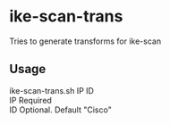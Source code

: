 # ike-scan-trans
Tries to generate transforms for ike-scan

## Usage
ike-scan-trans.sh IP ID  
 IP Required  
 ID Optional. Default "Cisco"
